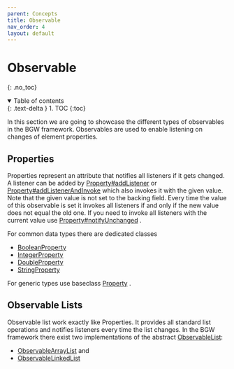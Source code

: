```yaml
---
parent: Concepts
title: Observable
nav_order: 4
layout: default
---
```


# Observable

{: .no_toc}
<details open markdown="block">
  <summary>
    Table of contents
  </summary>
  {: .text-delta }
1. TOC
{:toc}
</details>

In this section we are going to showcase the different types of observables in the BGW framework. Observables are used
to enable listening on changes of element properties.

## Properties

Properties represent an attribute that notifies all listeners if it gets changed. A listener can be added
by [Property#addListener](https://tudo-aqua.github.io/bgw/kotlin-docs/bgw-core/tools.aqua.bgw.observable/-value-observable/add-listener.html)
or [Property#addListenerAndInvoke](https://tudo-aqua.github.io/bgw/kotlin-docs/bgw-core/tools.aqua.bgw.observable/-value-observable/add-listener-and-invoke.html)
which also invokes it with the given value. Note that the given value is not set to the backing field. Every time the
value of this observable is set it invokes all listeners if and only if the new value does not equal the old one. If you
need to invoke all listeners with the current value
use [Property#notifyUnchanged](https://tudo-aqua.github.io/bgw/kotlin-docs/bgw-core/tools.aqua.bgw.observable/-property/notify-unchanged.html)
.

For common data types there are dedicated classes

* [BooleanProperty](https://tudo-aqua.github.io/bgw/kotlin-docs/bgw-core/tools.aqua.bgw.observable/-boolean-property/index.html)
* [IntegerProperty](https://tudo-aqua.github.io/bgw/kotlin-docs/bgw-core/tools.aqua.bgw.observable/-integer-property/index.html)
* [DoubleProperty](https://tudo-aqua.github.io/bgw/kotlin-docs/bgw-core/tools.aqua.bgw.observable/-double-property/index.html)
* [StringProperty](https://tudo-aqua.github.io/bgw/kotlin-docs/bgw-core/tools.aqua.bgw.observable/-string-property/index.html)

For generic types use
baseclass [Property<T>](https://tudo-aqua.github.io/bgw/kotlin-docs/bgw-core/tools.aqua.bgw.observable/-property/index.html)
.

## Observable Lists

Observable list work exactly like Properties. It provides all standard list operations and notifies listeners every time
the list changes. In the BGW framework there exist two implementations of the
abstract [ObservableList](https://tudo-aqua.github.io/bgw/kotlin-docs/bgw-core/tools.aqua.bgw.observable/-observable-list/index.html):

* [ObservableArrayList](https://tudo-aqua.github.io/bgw/kotlin-docs/bgw-core/tools.aqua.bgw.observable/-observable-array-list/index.html)
  and
* [ObservableLinkedList](https://tudo-aqua.github.io/bgw/kotlin-docs/bgw-core/tools.aqua.bgw.observable/-observable-linked-list/index.html)
